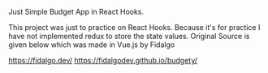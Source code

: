 Just Simple Budget App in React Hooks.

This project was just to practice on React Hooks. 
Because it's for practice I have not implemented redux to store the state values.
Original Source is given below which was made in Vue.js by Fidalgo

https://fidalgo.dev/
https://fidalgodev.github.io/budgety/

